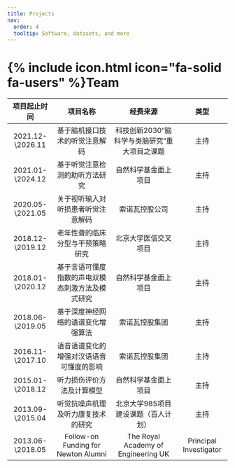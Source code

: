 ```yaml
---
title: Projects
nav:
  order: 4
  tooltip: Software, datasets, and more
---
```


# {% include icon.html icon="fa-solid fa-users" %}Team

| 项目起止时间   |  项目名称      |    经费来源          | 类型  |
|:----------------------------:|:------------------:|:---------------:|:------------:|
| 2021.12-\\2026.11  |    基于脑机接口技术的听觉注意解码  |   科技创新2030“脑科学与类脑研究”重大项目之课题      |   主持      |
| 2021.01-\\2024.12  |    基于听觉注意检测的助听方法研究  |   自然科学基金面上项目       |   主持      |
| 2020.05-\\2021.05  |    关于视听输入对听损患者听觉注意解码  |   索诺瓦控股公司    |   主持      |
| 2018.12-\\2019.12  |    老年性聋的临床分型与干预策略研究	  |   北京大学医信交叉项目     |   主持      |
| 2018.01-\\2020.12  |    基于言语可懂度指数的声电双模态刺激方法及模式研究  |   自然科学基金面上项目     |   主持      |
| 2018.06-\\2019.05  |    基于深度神经网络的语谱变化增强算法  |   索诺瓦控股集团    |   主持      |
| 2016.11-\\2017.10  |    语音语谱变化的增强对汉语语音可懂度的影响  |   索诺瓦控股集团    |   主持      |
| 2015.01-\\2018.12  |    听力损伤评价方法及计算模型  |   自然科学基金面上项目     |   主持      |
| 2013.09-\\2015.04  |    听觉抗噪声机理及听力康复技术的研究  |   北京大学985项目建设课题（百人计划）    |   主持      |
| 2013.06-\\2018.05	  |    Follow-on Funding for Newton Alumni  |   The Royal Academy of Engineering UK     |   Principal Investigator    |
